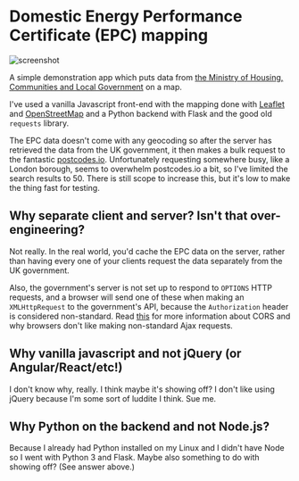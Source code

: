 # Domestic Energy Performance Certificate (EPC) mapping

![screenshot](https://i.stack.imgur.com/hvvZx.png)

A simple demonstration app which puts data from
[the Ministry of Housing, Communities and Local Government](https://epc.opendatacommunities.org/docs/api/domestic) on a map.

I've used a vanilla Javascript front-end with the mapping done with [Leaflet](https://leafletjs.com/) and [OpenStreetMap](https://www.openstreetmap.org/#map=6/54.910/-3.432) and a Python backend with Flask and the good old `requests` library.

The EPC data doesn't come with any geocoding so after the server has retrieved the data from the UK government, it then makes a bulk request to the fantastic [postcodes.io](http://postcodes.io/). Unfortunately requesting somewhere busy, like a London borough, seems to overwhelm postcodes.io a bit, so I've limited the search results to 50. There is still scope to increase this, but it's low to make the thing fast for testing.

## Why separate client and server? Isn't that over-engineering?

Not really. In the real world, you'd cache the EPC data on the server, rather than having every one of your clients request the data separately from the UK government.

Also, the government's server is not set up to respond to `OPTIONS` HTTP requests, and a browser will send one of these when making an `XMLHttpRequest` to the government's API, because the `Authorization` header is considered non-standard. Read [this](https://stackoverflow.com/a/40373949/2071807) for more information about CORS and why browsers don't like making non-standard Ajax requests.

## Why vanilla javascript and not jQuery (or Angular/React/etc!)

I don't know why, really. I think maybe it's showing off? I don't like using jQuery because I'm some sort of luddite I think. Sue me.

## Why Python on the backend and not Node.js?

Because I already had Python installed on my Linux and I didn't have Node so I went with Python 3 and Flask. Maybe also something to do with showing off? (See answer above.)
